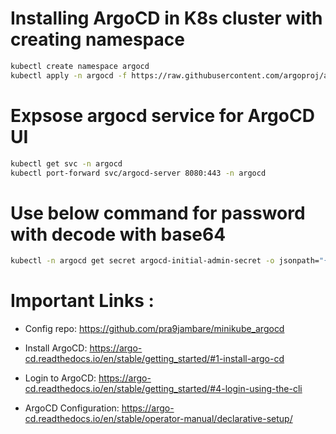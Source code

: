 #  Installing ArgoCD in K8s cluster with creating namespace
```bash
kubectl create namespace argocd
kubectl apply -n argocd -f https://raw.githubusercontent.com/argoproj/argo-cd/stable/manifests/install.yaml
```

# Expsose argocd service for ArgoCD UI 
```bash
kubectl get svc -n argocd
kubectl port-forward svc/argocd-server 8080:443 -n argocd
```

# Use below command for password with decode with base64
```bash
kubectl -n argocd get secret argocd-initial-admin-secret -o jsonpath="{.data.password}" | base64 --decode && echo
```

# Important Links : 

- Config repo: https://github.com/pra9jambare/minikube_argocd

- Install ArgoCD: https://argo-cd.readthedocs.io/en/stable/getting_started/#1-install-argo-cd

- Login to ArgoCD: https://argo-cd.readthedocs.io/en/stable/getting_started/#4-login-using-the-cli

- ArgoCD Configuration: https://argo-cd.readthedocs.io/en/stable/operator-manual/declarative-setup/